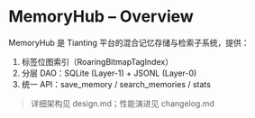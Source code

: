 # MemoryHub – Overview

MemoryHub 是 Tianting 平台的混合记忆存储与检索子系统，提供：
1. 标签位图索引（RoaringBitmapTagIndex）
2. 分层 DAO：SQLite (Layer-1) + JSONL (Layer-0)
3. 统一 API：save_memory / search_memories / stats

> 详细架构见 design.md；性能演进见 changelog.md 